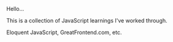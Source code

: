 Hello... 

This is a collection of JavaScript learnings I've worked through.

Eloquent JavaScript, GreatFrontend.com, etc.
